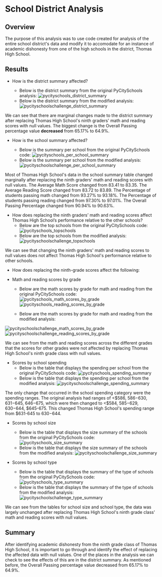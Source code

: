 # School District Analysis

## Overview
The purpose of this analysis was to use code created for analysis of the entire school district's data and modify it to accomodate for an instance of academic dishonesty from one of the high schools in the district, Thomas High School. 

## Results
- How is the district summary affected?

  - Below is the district summary from the original PyCitySchools analysis:
![pycityschools_district_summary](https://user-images.githubusercontent.com/101225282/169937536-98899139-e357-44b3-b3cd-878c2156b48d.png)
  - Below is the district summary from the modified analysis: 
![pycityschoolschallenge_district_summary](https://user-images.githubusercontent.com/101225282/169937560-76069bd8-8b8d-4158-afaf-de4ea1b1eb79.png)

We can see that there are marginal changes made to the district summary after replacing Thomas High School's ninth graders' math and reading scores with null values. The biggest change is the Overall Passing percentage value **decreased** from 65.17% to 64.9%.

- How is the school summary affected?

  - Below is the summary per school from the original PyCitySchools code: 
![pycityschools_per_school_summary](https://user-images.githubusercontent.com/101225282/169937817-07f5c043-22e7-419e-8886-c71a3305c056.png)
  - Below is the summary per school from the modified analysis: 
![pycityschoolschallenge_per_school_summary](https://user-images.githubusercontent.com/101225282/171313704-6ad020b3-e2a7-40f7-9f59-f4387bc24cbc.png)

Most of Thomas High School's data in the school summary table changed marginally after replacing the ninth graders' math and reading scores with null values. The Average Math Score changed from 83.41 to 83.35. The Average Reading Score changed from 83.72 to 83.89. The Percentage of students passing math changed from 93.27% to 93.18%. The Percentage of students passing reading changed from 97.30% to 97.01%. The Overall Passing Percentage changed from 90.94% to 90.63%.

- How does replacing the ninth graders’ math and reading scores affect Thomas High School’s performance relative to the other schools?
  - Below are the top schools from the original PyCitySchools code:
![pycityschools_topschools](https://user-images.githubusercontent.com/101225282/171316965-f48e4b78-0627-4398-818f-d01ec63db124.png)
  - Below are the top schools from the modified analysis:
![pycityschoolschallenge_topschools](https://user-images.githubusercontent.com/101225282/171316970-b9f87111-6dca-45ec-8b15-525892586324.png)

We can see that changing the ninth graders' math and reading scores to null values does not affect Thomas High School's performance relative to other schools. 

- How does replacing the ninth-grade scores affect the following:

- Math and reading scores by grade
  - Below are the math scores by grade for math and reading from the original PyCitySchools code:
![pycityschools_math_scores_by_grade](https://user-images.githubusercontent.com/101225282/169938667-1327f429-896a-4d63-a16e-668caebb8a1a.png)
![pycityschools_reading_scores_by_grade](https://user-images.githubusercontent.com/101225282/169938693-0caff730-fe96-43c3-84e6-fdaff2ea2be2.png)

  - Below are the math scores by grade for math and reading from the modified analysis: 

![pycityschoolschallenge_math_scores_by_grade](https://user-images.githubusercontent.com/101225282/169938697-7413b4e4-63f6-4b6e-86e9-c933268378af.png)
![pycityschoolschallenge_reading_scores_by_grade](https://user-images.githubusercontent.com/101225282/169938702-b4e0b761-c389-484b-a9a8-c25ab0e5e59f.png)

We can see from the math and reading scores across the different grades that the scores for other grades were not affected by replacing Thomas High School's ninth grade class with null values. 

- Scores by school spending
  - Below is the table that displays the spending per school from the original PyCitySchools code:
![pycityschools_spending_summary](https://user-images.githubusercontent.com/101225282/171317569-f84df9e2-bee8-4d3f-8e4c-756552322274.png)
  - Below is the table that displays the spending per school from the modified analysis: 
![pycityschoolschallenge_spending_summary](https://user-images.githubusercontent.com/101225282/171317619-25f3212b-b86b-4f0a-a1ee-4d1ed07d1020.png)

The only change that occurred in the school spending category were the spending ranges. The original analysis had ranges of <$586, $586-$630, $631-$645, $646-$675, which were then changed to <$584, $585-$629, $630-$644, $645-675. This changed Thomas High School's spending range from $631-645 to $630-$644. 

- Scores by school size
  - Below is the table that displays the size summary of the schools from the original PyCitySchools code:
![pycityschools_size_summary](https://user-images.githubusercontent.com/101225282/171318325-a7e3c009-1a3b-4533-ba86-8a167f2b68f0.png)
  - Below is the table that displays the size summary of the schools from the modified analysis:
![pycityschoolschallenge_size_summary](https://user-images.githubusercontent.com/101225282/171318376-09af1863-2710-4c04-b6ab-64327a52b6c6.png)

- Scores by school type 
  - Below is the table that displays the summary of the type of schools from the original PyCitySchools code:
![pycityschools_type_summary](https://user-images.githubusercontent.com/101225282/169939198-e558db54-8966-4c99-b518-b763d3270e17.png)
  - Below is the table that displays the summary of the type of schools from the modified analysis:
![pycityschoolschallenge_type_summary](https://user-images.githubusercontent.com/101225282/169939170-f4db4a2e-257c-40ff-bd86-04b42be255e2.png)

We can see from the tables for school size and school type, the data was largely unchanged after replacing Thomas High School's ninth grade class' math and reading scores with null values.

## Summary
After identifying academic dishonesty from the ninth grade class of Thomas High School, it is important to go through and identify the effect of replacing the affected data with null values. One of the places in the analysis we can check to see the effects of this are in the district summary. As mentioned before, the Overall Passing percentage value decreased from 65.17% to 64.9%. 
